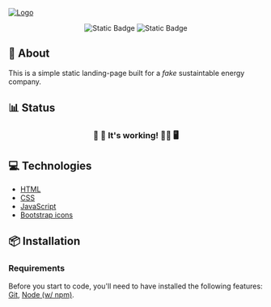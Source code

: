 <p align=""><a href="#"><img
src="public/images/logo-with-title.png"
alt="Logo"
/></a></p>

<p align="center">
<img alt="Static Badge" src="https://img.shields.io/badge/node-v18.13.0-green">
<img alt="Static Badge" src="https://img.shields.io/badge/npm-v8.19.0-green">
</p>

## 🔖 About

This is a simple static landing-page built for a _fake_ sustaintable energy company.

## 📊 Status

<h3 align="center"> 
	🚧 🚨 It's working! 🧑‍💻 🖥️
</h3>

## 💻 Technologies

- [HTML](https://developer.mozilla.org/en-US/docs/Web/html)
- [CSS](https://developer.mozilla.org/en-US/docs/Web/css)
- [JavaScript](https://developer.mozilla.org/en-US/docs/Web/javascript)
- [Bootstrap icons](https://icons.getbootstrap.com/)

## 📦 Installation

### Requirements

Before you start to code, you'll need to have installed the following
features: [Git](https://git-scm.com), [Node (w/ npm)](https://nodejs.org).
<br>
